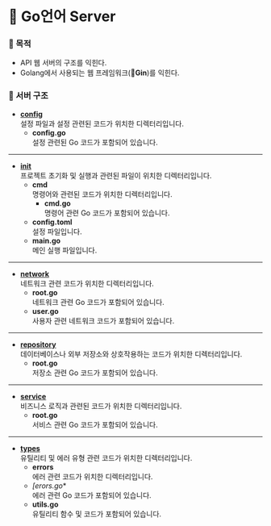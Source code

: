 # 📍 Go언어 Server
### 📌 목적
* API 웹 서버의 구조를 익힌다.
* Golang에서 사용되는 웹 프레임워크(__🥃Gin__)를 익힌다.
### 📌 서버 구조
-   **[config](https://github.com/Leeyunhyuk/GolangServer/tree/main/config)**  
    설정 파일과 설정 관련된 코드가 위치한 디렉터리입니다.
    -   **config.go**  
        설정 관련된 Go 코드가 포함되어 있습니다.

----------

-   **[init](https://github.com/Leeyunhyuk/GolangServer/tree/main/init)**  
    프로젝트 초기화 및 실행과 관련된 파일이 위치한 디렉터리입니다.
    -   **cmd**  
        명령어와 관련된 코드가 위치한 디렉터리입니다.
        -   **cmd.go**  
            명령어 관련 Go 코드가 포함되어 있습니다.
    -   **config.toml**  
        설정 파일입니다.
    -   **main.go**  
        메인 실행 파일입니다.

----------

-   **[network](https://github.com/Leeyunhyuk/GolangServer/tree/main/network)**  
    네트워크 관련 코드가 위치한 디렉터리입니다.
    -   **root.go**  
        네트워크 관련 Go 코드가 포함되어 있습니다.
    -   **user.go**  
        사용자 관련 네트워크 코드가 포함되어 있습니다.

----------

-   **[repository](https://github.com/Leeyunhyuk/GolangServer/tree/main/repository)**  
    데이터베이스나 외부 저장소와 상호작용하는 코드가 위치한 디렉터리입니다.
    -   **root.go**  
        저장소 관련 Go 코드가 포함되어 있습니다.

----------

-   **[service](https://github.com/Leeyunhyuk/GolangServer/tree/main/service)**  
    비즈니스 로직과 관련된 코드가 위치한 디렉터리입니다.
    -   **root.go**  
        서비스 관련 Go 코드가 포함되어 있습니다.

----------

-   **[types](https://github.com/Leeyunhyuk/GolangServer/tree/main/types)**  
    유틸리티 및 에러 유형 관련 코드가 위치한 디렉터리입니다.
    -   **errors**  
        에러 관련 코드가 위치한 디렉터리입니다.
       -   *[erors.go**  
            에러 관련 Go 코드가 포함되어 있습니다.
    -   **utils.go**  
        유틸리티 함수 및 코드가 포함되어 있습니다.